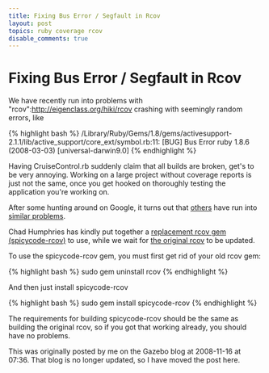 ```yaml
---
title: Fixing Bus Error / Segfault in Rcov
layout: post
topics: ruby coverage rcov
disable_comments: true
---
```


# Fixing Bus Error / Segfault in Rcov

We have recently run into problems with "rcov":http://eigenclass.org/hiki/rcov crashing with seemingly random errors, like

{% highlight bash %}
/Library/Ruby/Gems/1.8/gems/activesupport-2.1.1/lib/active_support/core_ext/symbol.rb:11: [BUG] Bus Error ruby 1.8.6 (2008-03-03) [universal-darwin9.0]
{% endhighlight %}

Having CruiseControl.rb suddenly claim that all builds are broken, get's to be very annoying. Working on a large project without coverage reports is just not the same, once you get hooked on thoroughly testing the application you're working on.

After some hunting around on Google, it turns out that [others](http://eigenclass.org/hiki/rcov-0.8.1) have run into [similar problems](http://rspec.lighthouseapp.com/projects/5645/tickets/309-fix-for-rcov-segfault).

Chad Humphries has kindly put together a [replacement rcov gem (spicycode-rcov)](http://github.com/spicycode/rcov/tree/master) to use, while we wait for [the original rcov](http://eigenclass.org/hiki/rcov) to be updated.

To use the spicycode-rcov gem, you must first get rid of your old rcov gem:

{% highlight bash %}
  sudo gem uninstall rcov
{% endhighlight %}


And then just install spicycode-rcov

{% highlight bash %}
  sudo gem install spicycode-rcov
{% endhighlight %}

The requirements for building spicycode-rcov should be the same as building the original rcov, so if you got that working already, you should have no problems.

This was originally posted by me on the Gazebo blog at 2008-11-16 at 07:36. That blog is no longer updated, so I have moved the post here.